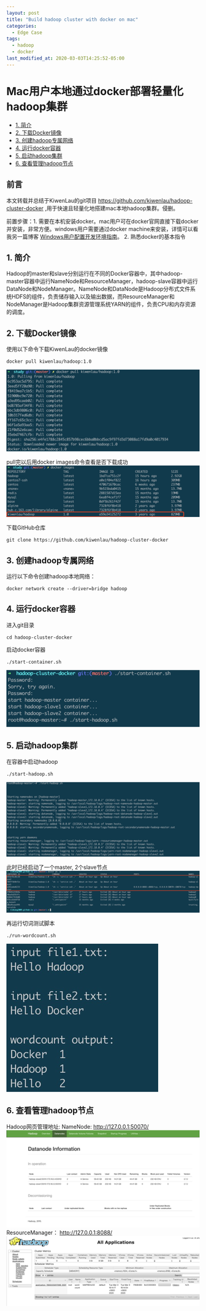 ```yaml
---
layout: post
title: "Build hadoop cluster with docker on mac"
categories:
  - Edge Case
tags:
  - hadoop
  - docker
last_modified_at: 2020-03-03T14:25:52-05:00
---
```


Mac用户本地通过docker部署轻量化hadoop集群
===========


- [1. 简介](#1-简介)
- [2. 下载Docker镜像](#2-下载Docker镜像)
- [3. 创建hadoop专属网络](#3-创建hadoop专属网络)
- [4. 运行docker容器](#4-运行docker容器)
- [5. 启动hadoop集群](#5-启动hadoop集群)
- [6. 查看管理hadoop节点](#6-查看管理hadoop节点)

## 前言
本文转载并总结于KiwenLau的git项目 https://github.com/kiwenlau/hadoop-cluster-docker ,用于快速且轻量化地搭建mac本地hadoop集群。侵删。

前置步骤：1. 需要在本机安装docker。mac用户可在docker官网直接下载docker并安装，非常方便。windows用户需要通过docker machine来安装，详情可以看我另一篇博客 [Windows用户配置开发环境指南](https://timtang2009.github.io/edge%20case/2017/10/04/windows-development.html)。 2. 熟悉docker的基本指令

## 1. 简介
Hadoop的master和slave分别运行在不同的Docker容器中，其中hadoop-master容器中运行NameNode和ResourceManager，hadoop-slave容器中运行DataNode和NodeManager。NameNode和DataNode是Hadoop分布式文件系统HDFS的组件，负责储存输入以及输出数据，而ResourceManager和NodeManager是Hadoop集群资源管理系统YARN的组件，负责CPU和内存资源的调度。

## 2. 下载Docker镜像
使用以下命令下载KiwenLau的docker镜像

```
docker pull kiwenlau/hadoop:1.0
```
![](../_screenshots/docker镜像拉取.jpg)

pull完以后用docker images命令查看是否下载成功
![](../_screenshots/查看下载结果.jpg)


下载GitHub仓库
```
git clone https://github.com/kiwenlau/hadoop-cluster-docker
```



## 3. 创建hadoop专属网络
运行以下命令创建hadoop本地网络：
```
docker network create --driver=bridge hadoop
```


## 4. 运行docker容器
进入git目录
```
cd hadoop-cluster-docker
```
启动docker容器
```
./start-container.sh
```
![](../_screenshots/运行container.jpg)


## 5. 启动hadoop集群
在容器中启动hadoop
```
./start-hadoop.sh
```
![](../_screenshots/启动hadoop.jpg)

此时已经启动了一个master, 2个slave节点
![](../_screenshots/docker节点查看.jpg)

再运行切词测试脚本
```
./run-wordcount.sh
```
![](../_screenshots/切词结果.jpg)

## 6. 查看管理hadoop节点
Hadoop网页管理地址:
NameNode:  http://127.0.0.1:50070/
![](../_screenshots/namenode.jpg)
ResourceManager：  http://127.0.0.1:8088/
![](../_screenshots/manage.jpg)

